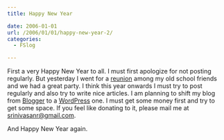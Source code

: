 ```yaml
---
title: Happy New Year

date: 2006-01-01
url: /2006/01/01/happy-new-year-2/
categories:
  - FSlog

---
```

First a very Happy New Year to all. I must first apologize for not posting regularly. But yesterday I went for a [reunion][1] among my old school friends and we had a great party. I think this year onwards I must try to post regularly and also try to write nice articles. I am planning to shift my blog from [Blogger][2] to a [WordPress][3] one. I must get some money first and try to get some space. If you feel like donating to it, please mail me at [srinivasanr@gmail.com][4].
  
And Happy New Year again.

 [1]: http://www.livejournal.com/~cnu/13409.html
 [2]: http://www.blogger.com
 [3]: http://www.wordpress.org
 [4]: mailto:srinivasanr@gmail.com "Donate"